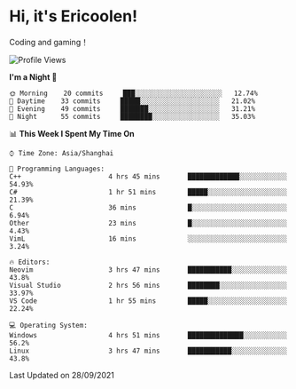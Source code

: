 # Hi, it's Ericoolen!
Coding and gaming！

<!--START_SECTION:waka-->
![Profile Views](http://img.shields.io/badge/Profile%20Views-9-blue)

**I'm a Night 🦉** 

```text
🌞 Morning    20 commits     ███░░░░░░░░░░░░░░░░░░░░░░   12.74% 
🌆 Daytime    33 commits     █████░░░░░░░░░░░░░░░░░░░░   21.02% 
🌃 Evening    49 commits     ███████░░░░░░░░░░░░░░░░░░   31.21% 
🌙 Night      55 commits     ████████░░░░░░░░░░░░░░░░░   35.03%

```


📊 **This Week I Spent My Time On** 

```text
⌚︎ Time Zone: Asia/Shanghai

💬 Programming Languages: 
C++                      4 hrs 45 mins       █████████████░░░░░░░░░░░░   54.93% 
C#                       1 hr 51 mins        █████░░░░░░░░░░░░░░░░░░░░   21.39% 
C                        36 mins             █░░░░░░░░░░░░░░░░░░░░░░░░   6.94% 
Other                    23 mins             █░░░░░░░░░░░░░░░░░░░░░░░░   4.43% 
VimL                     16 mins             ░░░░░░░░░░░░░░░░░░░░░░░░░   3.24%

🔥 Editors: 
Neovim                   3 hrs 47 mins       ███████████░░░░░░░░░░░░░░   43.8% 
Visual Studio            2 hrs 56 mins       ████████░░░░░░░░░░░░░░░░░   33.97% 
VS Code                  1 hr 55 mins        █████░░░░░░░░░░░░░░░░░░░░   22.24%

💻 Operating System: 
Windows                  4 hrs 51 mins       ██████████████░░░░░░░░░░░   56.2% 
Linux                    3 hrs 47 mins       ███████████░░░░░░░░░░░░░░   43.8%

```


 Last Updated on 28/09/2021
<!--END_SECTION:waka-->

